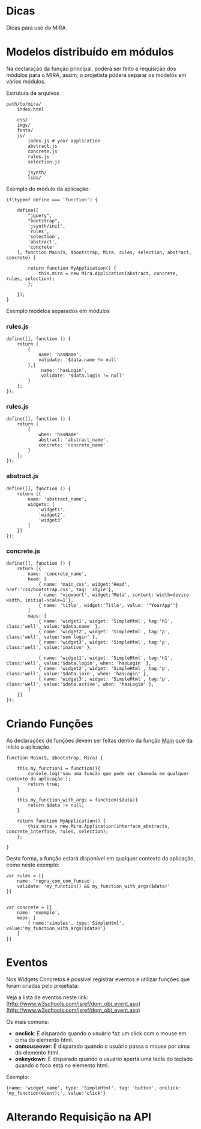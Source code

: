 # Dicas

Dicas para uso do MIRA

# Modelos distribuído em módulos

Na declaração da função principal, poderá ser feito a requisição dos módulos para o MIRA, assim, o projetista poderá
separar os modelos em vários módulos.

Estrutura de arquivos

    path/to/mira/
        index.html

        css/
        imgs/
        fonts/
        js/
            index.js # your application
            abstract.js
            concrete.js
            rules.js
            selection.js

            jsynth/
            libs/

Exemplo do módulo da aplicação:

    if(typeof define === 'function') {

        define([
            "jquery",
            "bootstrap",
            'jsynth/init',
            'rules',
            'selection',
            'abstract',
            'concrete'
        ], function Main($, $bootstrap, Mira, rules, selection, abstract, concrete) {

            return function MyApplication() {
                this.mira = new Mira.Application(abstract, concrete, rules, selection);
            };

        });
    }

Exemplo modelos separados em módulos

### rules.js

    define([], function () {
        return [
            {
                name: 'hasName',
                validate: '$data.name != null'
            },{
                 name: 'hasLogin',
                 validate: '$data.login != null'
            }
        ];
    });

### rules.js

    define([], function () {
        return [
            {
                when: 'hasName'
                abstract: 'abstract_name',
                concrete: 'concrete_name'
            }
        ];
    });

### abstract.js

    define([], function () {
        return [{
            name: 'abstract_name',
            widgets: [
                'widget1',
                'widget2',
                'widget3'
            ]
        }]
    });

### concrete.js

    define([], function () {
        return [{
            name: 'concrete_name',
            head: [
                { name: 'main_css', widget:'Head', href:'css/bootstrap.css', tag: 'style'},
                { name: 'viewport', widget:'Meta', content:'width=device-width, initial-scale=1'},
                { name: 'title', widget:'Title', value: '"YourApp"'}
            ]
            maps: [
                { name: 'widget1', widget: 'SimpleHtml', tag:'h1', class:'well', value:'$data.name' },
                { name: 'widget2', widget: 'SimpleHtml', tag:'p', class:'well', value:'sem login' },
                { name: 'widget3', widget: 'SimpleHtml', tag:'p', class:'well', value:'inativo' },

                { name: 'widget1', widget: 'SimpleHtml', tag:'h1', class:'well', value:'$data.login', when: 'hasLogin' },
                { name: 'widget2', widget: 'SimpleHtml', tag:'p', class:'well', value:'$data.join', when: 'hasLogin' },
                { name: 'widget3', widget: 'SimpleHtml', tag:'p', class:'well', value:'$data.active', when: 'hasLogin' },
            ]
        }]
    });

# Criando Funções

As declarações de funções devem ser feitas dentro da função [Main](start.md#funcao-principal-main) que da início a aplicação.

    function Main($, $bootstrap, Mira) {

        this.my_function1 = function(){
            console.log('sou uma função que pode ser chamada em qualquer contexto da aplicação');
            return true;
        }

        this.my_function_with_args = function($data){
            return $data != null;
        }

        return function MyApplication() {
            this.mira = new Mira.Application(interface_abstracts, concrete_interface, rules, selection);
        };

    }

Desta forma, a função estará disponível em qualquer contexto da aplicação, como neste exemplo:

    var rules = [{
        name: 'regra_com_com_funcao',
        validate: 'my_function() && my_function_with_args($data)'
    }]


    var concrete = [{
        name: 'exemplo',
        maps: [
            { name:'simples', type:'SimpleHtml', value:'my_function_with_args($data)'}
        ]
    }]



# Eventos

Nos Widgets Concretos é possível registrar eventos e utilizar funções que foram criadas pelo projetista:

Veja a lista de eventos neste link: [http://www.w3schools.com/jsref/dom_obj_event.asp](http://www.w3schools.com/jsref/dom_obj_event.asp)

Os mais comuns:

* **onclick**: É disparado quando o usuário faz um click com o mouse em cima do elemento html.
* **onmouseover**: É disparado quando o usuário passa o mouse por cima do elemento html.
* **onkeydown**: É disparado quando o usuário aperta uma tecla do teclado quando o foco está no elemento html.

Exemplo:

    {name: 'widget_name', type: 'SimpleHtml', tag: 'button', onclick: 'my_function(event);', value:'click'}

# Alterando Requisição na API

